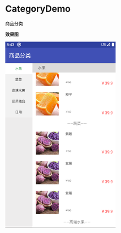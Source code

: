 # CategoryDemo
商品分类

**效果图**

![Image text](https://raw.githubusercontent.com/Szh980827/CategoryDemo/master/img-folder/xiaoguotu.png)
